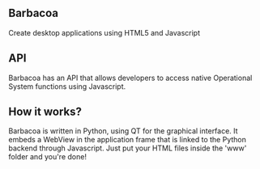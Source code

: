 Barbacoa
------------

Create desktop applications using HTML5 and Javascript


API
------------
Barbacoa has an API that allows developers to access native Operational System functions using Javascript.


How it works?
------------

Barbacoa is written in Python, using QT for the graphical interface. It embeds a WebView in the application frame that is linked to the Python backend through Javascript. Just put your HTML files inside the 'www' folder and you're done!
